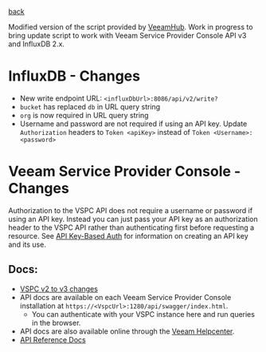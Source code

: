 [back](../README.md)

Modified version of the script provided by [VeeamHub](https://github.com/VeeamHub/grafana/blob/master/veeam-availability-console-grafana/veeam-availability-console-script.sh). Work in progress to bring update script to work with Veeam Service Provider Console API v3 and InfluxDB 2.x. 

# InfluxDB - Changes

- New write endpoint URL: `<influxDbUrl>:8086/api/v2/write?`
- `bucket` has replaced `db` in URL query string
- `org` is now required in URL query string 
- Username and password are not required if using an API key. Update `Authorization` headers to `Token <apiKey>` instead of `Token <Username>:<password>`

# Veeam Service Provider Console - Changes

Authorization to the VSPC API does not require a username or password if using an API key. Instead you can just pass your API key as an authorization header to the VSPC API rather than authenticating first before requesting a resource. See [API Key-Based Auth](https://helpcenter.veeam.com/docs/vac/rest/api_keys.html?ver=81) for information on creating an API key and its use. 

## Docs: 

- [VSPC v2 to v3 changes](https://helpcenter.veeam.com/archive/vac/60/rest/appendix_migration_operations.html#tenantslicensesreports)
- API docs are available on each Veeam Service Provider Console installation at `https://<VspcUrl>:1280/api/swagger/index.html`.
  - You can authenticate with your VSPC instance here and run queries in the browser. 
- API docs are also available online through the [Veeam Helpcenter](https://helpcenter.veeam.com/docs/vac/rest/reference/vspc-rest.html?ver=81#tag/About). 
- [API Reference Docs](https://helpcenter.veeam.com/docs/vac/rest/about_rest.html?ver=81)
